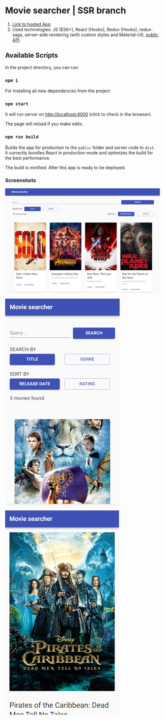 # Movie searcher | SSR branch

1. [Link to hosted App](https://arthur199212.github.io/react-movie-searcher/)
2. Used technologies: JS (ES6+), React (Hooks), Redux (Hooks), redux-saga, server-side rendering (with custom styles and Material-UI), [public API](https://reactjs-cdp.herokuapp.com/api-docs).

## Available Scripts

In the project directory, you can run:

### `npm i`
For installing all new dependencies from the project

### `npm start`
It will run server on [http://localhost:4000](http://localhost:4000) (click to check in the browser).

The page will reload if you make edits.<br />


### `npm run build`

Builds the app for production to the `public` folder and server code to `dist`.<br />
It correctly bundles React in production mode and optimizes the build for the best performance.

The build is minified.
After this app is ready to be deployed.

### Screenshots

![main_page_1](https://raw.githubusercontent.com/Arthur199212/react-movie-searcher/gh-pages/01.PNG)

![main_page_2](https://raw.githubusercontent.com/Arthur199212/react-movie-searcher/gh-pages/02.PNG)

![detailed_page_3](https://raw.githubusercontent.com/Arthur199212/react-movie-searcher/gh-pages/03.PNG)
